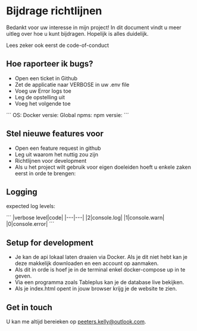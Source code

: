# Bijdrage richtlijnen
Bedankt voor uw interesse in mijn project! In dit document vindt u meer uitleg over hoe u kunt bijdragen. Hopelijk is alles duidelijk.

Lees zeker ook eerst de code-of-conduct

## Hoe raporteer ik bugs?
- Open een ticket in Github
- Zet de applicatie naar VERBOSE in uw .env file
- Voeg uw Error logs toe
- Leg de opstelling uit
- Voeg het volgende toe

´´´
OS:
Docker versie:
Global npms:
npm versie:
´´´

## Stel nieuwe features voor
- Open een feature request in github
- Leg uit waarom het nuttig zou zijn
- Richtlijnen voor development
- Als u het project wilt gebruik voor eigen doeleiden hoeft u enkele zaken eerst in orde te brengen:

## Logging
expected log levels:

´´´
|verbose level|code|
|---|---|
|2|console.log|
|1|console.warn|
|0|console.error|
´´´

## Setup for development
- Je kan de api lokaal laten draaien via Docker. Als je dit niet hebt kan je deze makkelijk downloaden en een account op aanmaken.
- Als dit in orde is hoef je in de terminal enkel docker-compose up in te geven.
- Via een programma zoals Tableplus kan je de database live bekijken.
- Als je index.html opent in jouw browser krijg je de website te zien.

## Get in touch
U kan me altijd bereieken op peeters.kelly@outlook.com.